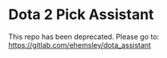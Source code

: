 # Dota 2 Pick Assistant

This repo has been deprecated. Please go to: https://gitlab.com/ehemsley/dota_assistant
